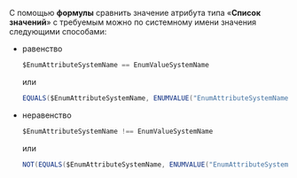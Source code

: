 С помощью **формулы** сравнить значение атрибута типа «**Список значений**» с требуемым можно по системному имени значения следующими способами:

- равенство

    ``` cs
    $EnumAttributeSystemName == EnumValueSystemName
    ```

    или

    ``` cs
    EQUALS($EnumAttributeSystemName, ENUMVALUE("EnumAttributeSystemName", "EnumValueSystemName"))
    ```

- неравенство

    ``` cs
    $EnumAttributeSystemName !== EnumValueSystemName
    ```

    или

    ``` cs
    NOT(EQUALS($EnumAttributeSystemName, ENUMVALUE("EnumAttributeSystemName", "EnumValueSystemName")))
    ```